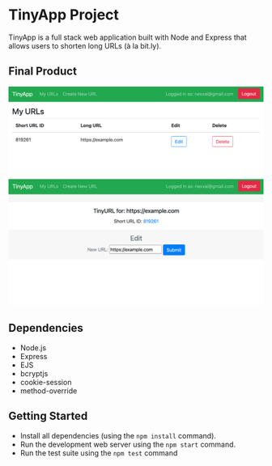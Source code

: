 # TinyApp Project

TinyApp is a full stack web application built with Node and Express that allows users to shorten long URLs (à la bit.ly).

## Final Product

![List of URLs](images/list.png)
![Edit screen](images/edit.png)

## Dependencies

- Node.js
- Express
- EJS
- bcryptjs
- cookie-session
- method-override

## Getting Started

- Install all dependencies (using the `npm install` command).
- Run the development web server using the `npm start` command.
- Run the test suite using the `npm test` command